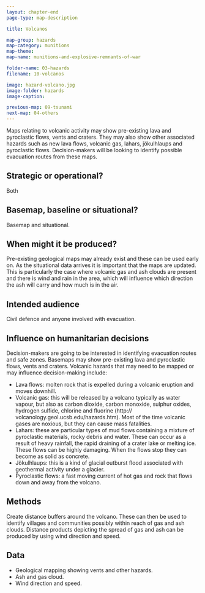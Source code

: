 ```yaml
---
layout: chapter-end
page-type: map-description

title: Volcanos

map-group: hazards
map-category: munitions
map-theme: 
map-name: munitions-and-explosive-remnants-of-war

folder-name: 03-hazards
filename: 10-volcanos

image: hazard-volcano.jpg
image-folder: hazards
image-caption: 

previous-map: 09-tsunami
next-map: 04-others
---
```

Maps relating to volcanic activity may show pre-existing lava and pyroclastic flows, vents and craters. They may also show other associated hazards such as new lava flows, volcanic gas, lahars, jökulhlaups and pyroclastic flows. Decision-makers will be looking to identify possible evacuation routes from these maps.

## Strategic or operational?

Both

## Basemap, baseline or situational?

Basemap and situational.

## When might it be produced?

Pre-existing geological maps may already exist and these can be used early on. As the situational data arrives it is important that the maps are updated. This is particularly the case where volcanic gas and ash clouds are present and there is wind and rain in the area, which will influence which direction the ash will carry and how much is in the air.

## Intended audience

Civil defence and anyone involved with evacuation.

## Influence on humanitarian decisions

Decision-makers are going to be interested in identifying evacuation routes and safe zones. Basemaps may show pre-existing lava and pyroclastic flows, vents and craters. Volcanic hazards that may need to be mapped or may influence decision-making include:

* Lava flows: molten rock that is expelled during a volcanic eruption and moves downhill.
* Volcanic gas: this will be released by a volcano typically as water vapour, but also as carbon dioxide, carbon monoxide, sulphur oxides, hydrogen sulfide, chlorine and fluorine \(http:// volcanology.geol.ucsb.edu/hazards.htm\). Most of the time volcanic gases are noxious, but they can cause mass fatalities.
* Lahars: these are particular types of mud flows containing a mixture of pyroclastic materials, rocky debris and water. These can occur as a result of heavy rainfall, the rapid draining of a crater lake or  melting ice. These flows can be highly damaging. When the flows stop they can become as solid as concrete.
* Jökulhlaups: this is a kind of glacial outburst flood associated with geothermal activity under a glacier.
* Pyroclastic flows: a fast moving current of hot gas and rock that flows down and away from the volcano.

## Methods

Create distance buffers around the volcano. These can then be used to identify villages and communities possibly within reach of gas and ash clouds. Distance products depicting the spread of gas and ash can be produced by using wind direction and speed.

## Data

* Geological mapping showing vents and other hazards.
* Ash and gas cloud.
* Wind direction and speed.

